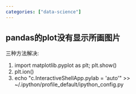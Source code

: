 ```yaml
---
categories: ["data-science"]
---
```


## pandas的plot没有显示所画图片

三种方法解决:

1. import matplotlib.pyplot as plt; plt.show()
2. plt.ion()
3. echo "c.InteractiveShellApp.pylab = 'auto'" >> ~/.ipython/profile_default/ipython_config.py